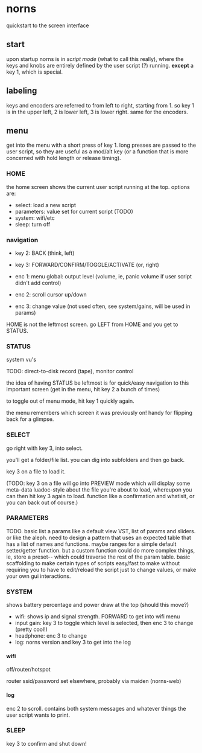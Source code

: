 # norns

quickstart to the screen interface

## start

upon startup norns is in *script mode* (what to call this really), where the keys and knobs are entirely defined by the user script (?) running. **except** a key 1, which is special.

## labeling

keys and encoders are referred to from left to right, starting from 1. so key 1 is in the upper left, 2 is lower left, 3 is lower right. same for the encoders.

## menu

get into the menu with a short press of key 1. long presses are passed to the user script, so they are useful as a mod/alt key (or a function that is more concerned with hold length or release timing).

### HOME

the home screen shows the current user script running at the top. options are:

- select: load a new script
- parameters: value set for current script (TODO)
- system: wifi/etc
- sleep: turn off

### navigation

- key 2: BACK (think, left)
- key 3: FORWARD/CONFIRM/TOGGLE/ACTIVATE (or, right)

- enc 1: menu global: output level (volume, ie, panic volume if user script didn't add control)
- enc 2: scroll cursor up/down
- enc 3: change value (not used often, see system/gains, will be used in params)

HOME is not the leftmost screen. go LEFT from HOME and you get to STATUS.

### STATUS

system vu's

TODO: direct-to-disk record (tape), monitor control

the idea of having STATUS be leftmost is for quick/easy navigation to this important screen (get in the menu, hit key 2 a bunch of times)

to toggle out of menu mode, hit key 1 quickly again.

the menu remembers which screen it was previously on! handy for flipping back for a glimpse.

### SELECT

go right with key 3, into select.

you'll get a folder/file list. you can dig into subfolders and then go back.

key 3 on a file to load it.

(TODO: key 3 on a file will go into PREVIEW mode which will display some meta-data luadoc-style about the file you're about to load, whereupon you can then hit key 3 again to load. function like a confirmation and whatisit, or you can back out of course.)

### PARAMETERS

TODO. basic list a params like a default view VST, list of params and sliders. or like the aleph. need to design a pattern that uses an expected table that has a list of names and functions. maybe ranges for a simple default setter/getter function. but a custom function could do more complex things, ie, store a preset-- which could traverse the rest of the param table. basic scaffolding to make certain types of scripts easy/fast to make without requiring you to have to edit/reload the script just to change values, or make your own gui interactions.

### SYSTEM

shows battery percentage and power draw at the top (should this move?)

- wifi: shows ip and signal strength. FORWARD to get into wifi menu
- input gain: key 3 to toggle which level is selected, then enc 3 to change (pretty cool!)
- headphone: enc 3 to change
- log: norns version and key 3 to get into the log

#### wifi

off/router/hotspot

router ssid/password set elsewhere, probably via maiden (norns-web)

#### log

enc 2 to scroll. contains both system messages and whatever things the user script wants to print.

### SLEEP

key 3 to confirm and shut down!
